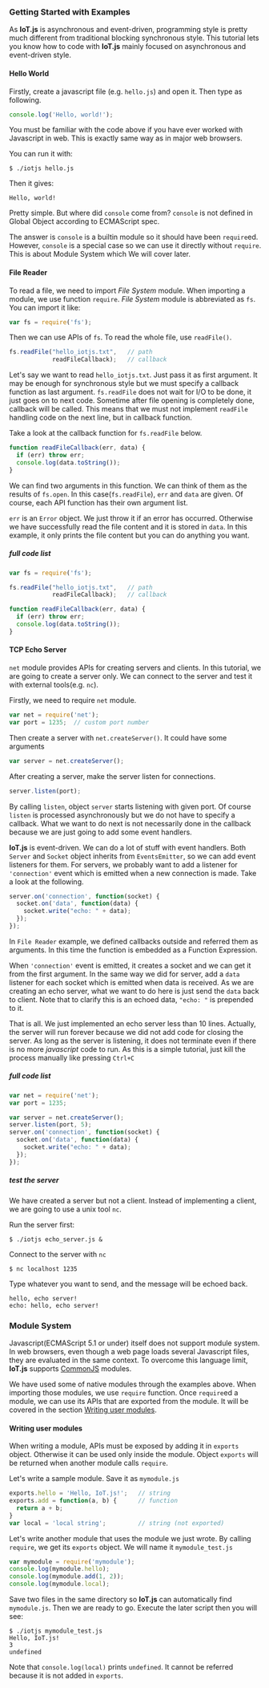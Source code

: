 ### Getting Started with Examples
As **IoT.js** is asynchronous and event-driven, programming style is pretty much different from traditional blocking synchronous style. This tutorial lets you know how to code with **IoT.js** mainly focused on asynchronous and event-driven style.

#### Hello World
Firstly, create a javascript file (e.g. `hello.js`) and open it. Then type as following.
```javascript
console.log('Hello, world!');
```

You must be familiar with the code above if you have ever worked with Javascript in web. This is exactly same way as in major web browsers.

You can run it with:
```
$ ./iotjs hello.js
```

Then it gives:
```
Hello, world!
```

Pretty simple. But where did `console` come from? `console` is not defined in Global Object according to ECMAScript spec.

The answer is `console` is a builtin module so it should have been `require`ed. However, `console` is a special case so we can use it directly without `require`. This is about Module System which We will cover later.

#### File Reader
To read a file, we need to import *File System* module.
When importing a module, we use function `require`.
*File System* module is abbreviated as `fs`. You can import it like:
```javascript
var fs = require('fs');
```

Then we can use APIs of `fs`. To read the whole file, use `readFile()`.
```javascript
fs.readFile("hello_iotjs.txt",   // path
            readFileCallback);   // callback
```
Let's say we want to read `hello_iotjs.txt`. Just pass it as first argument.
It may be enough for synchronous style but we must specify a callback function as last argument. `fs.readFile` does not wait for I/O to be done, it just goes on to next code. Sometime after file opening is completely done, callback will be called. This means that we must not implement `readFile` handling code on the next line, but in callback function.

Take a look at the callback function for `fs.readFile` below.
```javascript
function readFileCallback(err, data) {
  if (err) throw err;
  console.log(data.toString());
}
```
We can find two arguments in this function. We can think of them as the results of `fs.open`. In this case(`fs.readFile`), `err` and `data` are given. Of course, each API function has their own argument list.

`err` is an `Error` object. We just throw it if an error has occurred. Otherwise we have successfully read the file content and it is stored in `data`. In this example, it only prints the file content but you can do anything you want.

##### full code list
```javascript
var fs = require('fs');

fs.readFile("hello_iotjs.txt",   // path
            readFileCallback);   // callback

function readFileCallback(err, data) {
  if (err) throw err;
  console.log(data.toString());
}
```

#### TCP Echo Server
`net` module provides APIs for creating servers and clients. In this tutorial, we are going to create a server only. We can connect to the server and test it with external tools(e.g. `nc`).

Firstly, we need to require `net` module. 
```javascript
var net = require('net');
var port = 1235;  // custom port number
```
Then create a server with `net.createServer()`. It could have some arguments
```javascript
var server = net.createServer();
```
After creating a server, make the server listen for connections.
```javascript
server.listen(port);
```
By calling `listen`, object `server` starts listening with given port. Of course `listen` is processed asynchronously but we do not have to specify a callback. What we want to do next is not necessarily done in the callback because we are just going to add some event handlers.

**IoT.js** is event-driven. We can do a lot of stuff with event handlers.
Both `Server` and `Socket` object inherits from `EventsEmitter`, so we can add event listeners for them. For servers, we probably want to add a listener for `'connection'` event which is emitted when a new connection is made. Take a look at the following.
```javascript
server.on('connection', function(socket) {
  socket.on('data', function(data) {
    socket.write("echo: " + data);
  });
});
```
In `File Reader` example, we defined callbacks outside and referred them as arguments. In this time the function is embedded as a Function Expression.

When `'connection'` event is emitted, it creates a socket and we can get it from the first argument. In the same way we did for server, add a ``data`` listener for each socket which is emitted when data is received. As we are creating an echo server, what we want to do here is just send the `data` back to client. Note that to clarify this is an echoed data, `"echo: "` is prepended to it.

That is all. We just implemented an echo server less than 10 lines. Actually, the server will run forever because we did not add code for closing the server. As long as the server is listening, it does not terminate even if there is no more *javascript* code to run. As this is a simple tutorial, just kill the process manually like pressing `Ctrl+C`

##### full code list

```javascript
var net = require('net');
var port = 1235;

var server = net.createServer();
server.listen(port, 5);
server.on('connection', function(socket) {
  socket.on('data', function(data) {
    socket.write("echo: " + data);
  });
});
```
##### test the server
We have created a server but not a client. Instead of implementing a client, we are going to use a unix tool `nc`.

Run the server first:
```
$ ./iotjs echo_server.js &
```

Connect to the server with `nc`
```
$ nc localhost 1235 
```
Type whatever you want to send, and the message will be echoed back.
```
hello, echo server!
echo: hello, echo server!
```

### Module System
Javascript(ECMAScript 5.1 or under) itself does not support module system. In web browsers, even though a web page loads several Javascript files, they are evaluated in the same context. To overcome this language limit, **IoT.js** supports [CommonJS](http://www.commonjs.org/) modules.

We have used some of native modules through the examples above. When importing those modules, we use `require` function. Once `require`ed a module, we can use its APIs that are exported from the module. It will be covered in the section [Writing user modules](#writing-user-modules).

#### Writing user modules
When writing a module, APIs must be exposed by adding it in `exports` object. Otherwise it can be used only inside the module. Object `exports` will be returned when another module calls `require`.

Let's write a sample module. Save it as `mymodule.js`
```javascript
exports.hello = 'Hello, IoT.js!';   // string
exports.add = function(a, b) {      // function
  return a + b;
}
var local = 'local string';         // string (not exported)
```
Let's write another module that uses the module we just wrote. By calling `require`, we get its `exports` object. We will name it `mymodule_test.js`
```javascript
var mymodule = require('mymodule');
console.log(mymodule.hello);
console.log(mymodule.add(1, 2));
console.log(mymodule.local);
```
Save two files in the same directory so **IoT.js** can automatically find `mymodule.js`. Then we are ready to go. Execute the later script then you will see:
```
$ ./iotjs mymodule_test.js
Hello, IoT.js!
3
undefined
```
Note that `console.log(local)` prints `undefined`. It cannot be referred because it is not added in `exports`.
